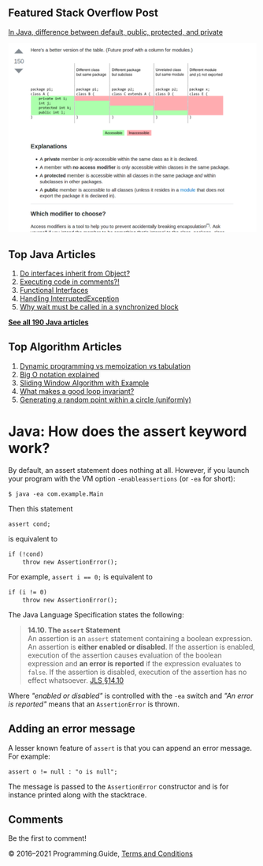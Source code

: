



## Featured Stack Overflow Post

[In Java, difference between default, public, protected, and private](https://stackoverflow.com/a/33627846/276052)

[<img src="../images/so-featured-33627846.png" alt="StackOverflow screenshot thumbnail" class="screenshot" />](https://stackoverflow.com/a/33627846/276052)



## Top Java Articles

1.  [Do interfaces inherit from Object?](do-interfaces-inherit-from-object.html)
2.  [Executing code in comments?!](executing-code-in-comments.html)
3.  [Functional Interfaces](functional-interfaces.html)
4.  [Handling InterruptedException](handling-interrupted-exceptions.html)
5.  [Why wait must be called in a synchronized block](why-wait-must-be-in-synchronized.html)

[**See all 190 Java articles**](index.html)

## Top Algorithm Articles

1.  [Dynamic programming vs memoization vs tabulation](../dynamic-programming-vs-memoization-vs-tabulation.html)
2.  [Big O notation explained](../big-o-notation-explained.html)
3.  [Sliding Window Algorithm with Example](../sliding-window-example.html)
4.  [What makes a good loop invariant?](../what-makes-a-good-loop-invariant.html)
5.  [Generating a random point within a circle (uniformly)](../random-point-within-circle.html)

# Java: How does the assert keyword work?

By default, an assert statement does nothing at all. However, if you launch your program with the VM option `-enableassertions` (or `-ea` for short):

    $ java -ea com.example.Main

Then this statement

    assert cond;

is equivalent to

    if (!cond)
        throw new AssertionError();

For example, `assert i == 0;` is equivalent to

    if (i != 0)
        throw new AssertionError();

The Java Language Specification states the following:

> **14.10. The `assert` Statement**  
> An assertion is an `assert` statement containing a boolean expression. An assertion is **either enabled or disabled**. If the assertion is enabled, execution of the assertion causes evaluation of the boolean expression and **an error is reported** if the expression evaluates to `false`. If the assertion is disabled, execution of the assertion has no effect whatsoever. <a href="https://docs.oracle.com/javase/specs/jls/se8/html/jls-14.html#jls-14.10" class="quote-source">JLS §14.10</a>

Where _"enabled or disabled"_ is controlled with the `-ea` switch and _"An error is reported"_ means that an `AssertionError` is thrown.

## Adding an error message

A lesser known feature of `assert` is that you can append an error message. For example:

    assert o != null : "o is null";

The message is passed to the `AssertionError` constructor and is for instance printed along with the stacktrace.

## Comments

Be the first to comment!

© 2016–2021 Programming.Guide, [Terms and Conditions](../terms-and-conditions.html)
